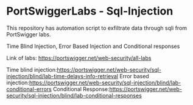 # PortSwiggerLabs - Sql-Injection

This repository has automation script to exfiltrate data through sqli from PortSwigger labs.

Time Blind Injection, Error Based Injection and Conditional responses

Link of labs: https://portswigger.net/web-security/all-labs

Time blind injection:https://portswigger.net/web-security/sql-injection/blind/lab-time-delays-info-retrieval
Error based injection:https://portswigger.net/web-security/sql-injection/blind/lab-conditional-errors
Conditional Response:https://portswigger.net/web-security/sql-injection/blind/lab-conditional-responses
